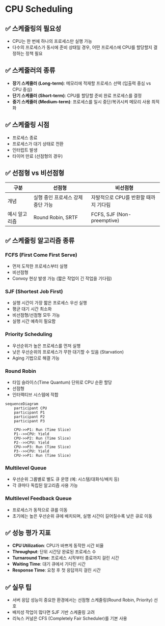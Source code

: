 # CPU Scheduling

## ✅ 스케줄링의 필요성

- CPU는 한 번에 하나의 프로세스만 실행 가능
- 다수의 프로세스가 동시에 준비 상태일 경우, 어떤 프로세스에 CPU를 할당할지 결정하는 정책 필요

## ✅ 스케줄러의 종류

- **장기 스케줄러 (Long-term)**: 메모리에 적재할 프로세스 선택 (입출력 중심 vs CPU 중심)
- **단기 스케줄러 (Short-term)**: CPU를 할당할 준비 완료 프로세스를 결정
- **중기 스케줄러 (Medium-term)**: 프로세스를 일시 중단/복귀시켜 메모리 사용 최적화

## ✅ 스케줄링 시점

- 프로세스 종료
- 프로세스가 대기 상태로 전환
- 인터럽트 발생
- 타이머 만료 (선점형의 경우)

## ✅ 선점형 vs 비선점형

| 구분          | 선점형                            | 비선점형                              |
| ------------- | --------------------------------- | ------------------------------------- |
| 개념          | 실행 중인 프로세스 강제 중단 가능 | 자발적으로 CPU를 반환할 때까지 기다림 |
| 예시 알고리즘 | Round Robin, SRTF                 | FCFS, SJF (Non-preemptive)            |

## ✅ 스케줄링 알고리즘 종류

### FCFS (First Come First Serve)

- 먼저 도착한 프로세스부터 실행
- 비선점형
- Convoy 현상 발생 가능 (짧은 작업이 긴 작업을 기다림)

### SJF (Shortest Job First)

- 실행 시간이 가장 짧은 프로세스 우선 실행
- 평균 대기 시간 최소화
- 비선점형/선점형 모두 가능
- 실행 시간 예측이 필요함

### Priority Scheduling

- 우선순위가 높은 프로세스를 먼저 실행
- 낮은 우선순위의 프로세스가 무한 대기할 수 있음 (Starvation)
- Aging 기법으로 해결 가능

### Round Robin

- 타임 슬라이스(Time Quantum) 단위로 CPU 순환 할당
- 선점형
- 인터랙티브 시스템에 적합

```mermaid
sequenceDiagram
    participant CPU
    participant P1
    participant P2
    participant P3

    CPU->>P1: Run (Time Slice)
    P1-->>CPU: Yield
    CPU->>P2: Run (Time Slice)
    P2-->>CPU: Yield
    CPU->>P3: Run (Time Slice)
    P3-->>CPU: Yield
    CPU->>P1: Run (Time Slice)
```

### Multilevel Queue

- 우선순위 그룹별로 별도 큐 운영 (예: 시스템/대화식/배치 등)
- 각 큐마다 독립된 알고리즘 사용 가능

### Multilevel Feedback Queue

- 프로세스가 동적으로 큐를 이동
- 초기에는 높은 우선순위 큐에 배치되며, 실행 시간이 길어질수록 낮은 큐로 이동

## ✅ 성능 평가 지표

- **CPU Utilization**: CPU가 바쁘게 동작한 시간 비율
- **Throughput**: 단위 시간당 완료된 프로세스 수
- **Turnaround Time**: 프로세스 시작부터 종료까지 걸린 시간
- **Waiting Time**: 대기 큐에서 기다린 시간
- **Response Time**: 요청 후 첫 응답까지 걸린 시간

## ✅ 실무 팁

- 서버 응답 성능이 중요한 환경에서는 선점형 스케줄링(Round Robin, Priority) 선호
- 배치성 작업이 많다면 SJF 기반 스케줄링 고려
- 리눅스 커널은 CFS (Completely Fair Scheduler)를 기본 사용
